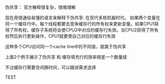 伪共享：
官方解释很复杂，很难理解

现在用很通俗易懂的语言来解释下伪共享:
在现代多核机器时代。
如果两个变量在同一个缓存行中。每个线程都要去竞争缓存行的所有权来更新变量。如果CPU1获得了所有权，缓存子系统将会使CPU2中对应的缓存行失效。当CPU2获得了所有权然后执行更新操作，CPU1就要使自己对应的缓存行失效

这种多个CPU访问同一个cache line中的不同值，就属于伪共享

上面2个例子展示了伪共享 和 缓存填充行的效率相差一个数量级

不过缓存行需要空间换时间，可以跟进需求选择

TEST